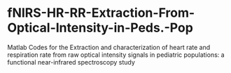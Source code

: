 # fNIRS-HR-RR-Extraction-From-Optical-Intensity-in-Peds.-Pop
Matlab Codes for the Extraction and characterization of heart rate and respiration rate from raw optical intensity signals in pediatric populations: a functional near-infrared spectroscopy study
